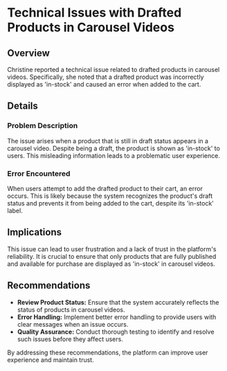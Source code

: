 # Technical Issues with Drafted Products in Carousel Videos

## Overview
Christine reported a technical issue related to drafted products in carousel videos. Specifically, she noted that a drafted product was incorrectly displayed as 'in-stock' and caused an error when added to the cart.

## Details
### Problem Description
The issue arises when a product that is still in draft status appears in a carousel video. Despite being a draft, the product is shown as 'in-stock' to users. This misleading information leads to a problematic user experience.

### Error Encountered
When users attempt to add the drafted product to their cart, an error occurs. This is likely because the system recognizes the product's draft status and prevents it from being added to the cart, despite its 'in-stock' label.

## Implications
This issue can lead to user frustration and a lack of trust in the platform's reliability. It is crucial to ensure that only products that are fully published and available for purchase are displayed as 'in-stock' in carousel videos.

## Recommendations
- **Review Product Status:** Ensure that the system accurately reflects the status of products in carousel videos.
- **Error Handling:** Implement better error handling to provide users with clear messages when an issue occurs.
- **Quality Assurance:** Conduct thorough testing to identify and resolve such issues before they affect users.

By addressing these recommendations, the platform can improve user experience and maintain trust.
